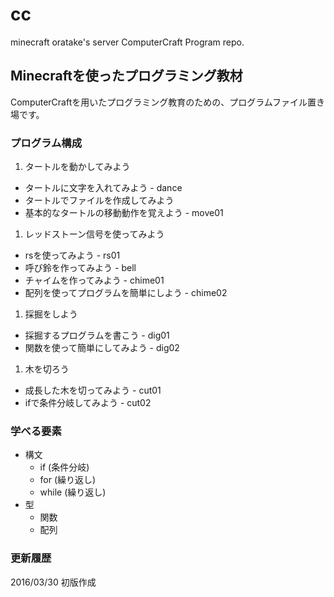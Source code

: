 # cc
minecraft oratake's server ComputerCraft Program repo.

## Minecraftを使ったプログラミング教材
ComputerCraftを用いたプログラミング教育のための、プログラムファイル置き場です。

### プログラム構成
1. タートルを動かしてみよう
  - タートルに文字を入れてみよう - dance
  - タートルでファイルを作成してみよう
  - 基本的なタートルの移動動作を覚えよう - move01
1. レッドストーン信号を使ってみよう
  - rsを使ってみよう - rs01
  - 呼び鈴を作ってみよう - bell
  - チャイムを作ってみよう - chime01
  - 配列を使ってプログラムを簡単にしよう - chime02
1. 採掘をしよう
  - 採掘するプログラムを書こう - dig01
  - 関数を使って簡単にしてみよう - dig02
1. 木を切ろう
  - 成長した木を切ってみよう - cut01
  - ifで条件分岐してみよう - cut02


### 学べる要素
+ 構文
  - if (条件分岐)
  - for (繰り返し)
  - while (繰り返し)
+ 型
  - 関数
  - 配列

### 更新履歴
2016/03/30 初版作成
